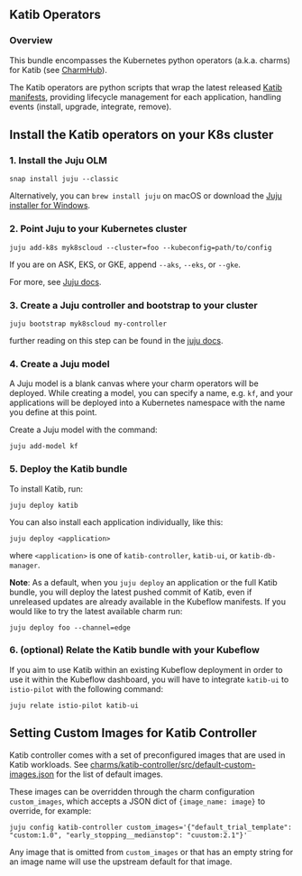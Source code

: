 ## Katib Operators

### Overview
This bundle encompasses the Kubernetes python operators (a.k.a. charms) for Katib
(see [CharmHub](https://charmhub.io/?q=katib)). 

The Katib operators are python scripts that wrap the latest released [Katib manifests][manifests],
providing lifecycle management for each application, handling events (install, upgrade,
integrate, remove).

[manifests]: https://github.com/kubeflow/katib/tree/master/manifests

## Install the Katib operators on your K8s cluster

### 1. Install the Juju OLM 

    snap install juju --classic

Alternatively, you can `brew install juju` on macOS or download the [Juju installer for Windows](https://launchpad.net/juju/2.8/2.8.5/+download/juju-setup-2.8.5-signed.exe).

### 2. Point Juju to your Kubernetes cluster
   
    juju add-k8s myk8scloud --cluster=foo --kubeconfig=path/to/config 
   
   If you are on ASK, EKS, or GKE, append `--aks`, `--eks`, or `--gke`. 

   For more, see [Juju docs](https://juju.is/docs/clouds).
   
### 3. Create a Juju controller and bootstrap to your cluster

    juju bootstrap myk8scloud my-controller
   
   further reading on this step can be found in the [juju docs](https://juju.is/docs/creating-a-controller).
   
### 4. Create a Juju model

A Juju model is a blank canvas where your charm operators will be deployed. While creating a model, you can specify a name, e.g. `kf`, and your applications will be deployed into a Kubernetes namespace with the name you define at this point.

Create a Juju model with the command:

    juju add-model kf

### 5. Deploy the Katib bundle

To install Katib, run:

    juju deploy katib

You can also install each application individually, like this:

    juju deploy <application>

where `<application>` is one of `katib-controller`, `katib-ui`, or `katib-db-manager`.

**Note**: As a default, when you `juju deploy` an application or the full Katib
bundle, you will deploy the latest pushed commit of Katib, even if unreleased updates are
already available in the Kubeflow manifests. If you would like to try the latest
available charm run:


    juju deploy foo --channel=edge

### 6. (optional) Relate the Katib bundle with your Kubeflow

If you aim to use Katib within an existing Kubeflow deployment in order to use it within the Kubeflow dashboard, you will have to integrate `katib-ui` to `istio-pilot` with the following command:

    juju relate istio-pilot katib-ui

## Setting Custom Images for Katib Controller

Katib controller comes with a set of preconfigured images that are used in Katib workloads. See [charms/katib-controller/src/default-custom-images.json](charms/katib-controller/src/default-custom-images.json) for the list of default images.

These images can be overridden through the charm configuration `custom_images`, which accepts a JSON dict of `{image_name: image}` to override, for example:

```
juju config katib-controller custom_images='{"default_trial_template": "custom:1.0", "early_stopping__medianstop": "cuustom:2.1"}'
```

Any image that is omitted from `custom_images` or that has an empty string for an image name will use the upstream default for that image.
